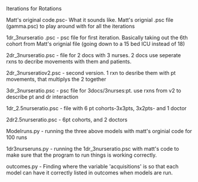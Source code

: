Iterations for Rotations

Matt's original code.psc- What it sounds like. Matt's orignial .psc file (gamma.psc) to play around with for all the iterations

1dr_3nurseratio .psc - psc file for first iteration. Basically taking out the 6th cohort from Matt's orignial file (going down to a 15 bed ICU instead of 18)

2dr_3nurseratio.psc - file for 2 docs with 3 nurses. 2 docs use seperate rxns to decribe movements with them and patients.

2dr_3nurseratiov2.psc - second version. 1 rxn to desribe them with pt movements, that multiplys the 2 together

3dr_3nurseratio.psc - psc file for 3docs/3nurses:pt. use rxns from v2 to describe pt and dr interaction

1dr_2.5nurseratio.psc - file with 6 pt cohorts-3x3pts, 3x2pts- and 1 doctor

2dr2.5nurseratio.psc - 6pt cohorts, and 2 doctors

Modelruns.py - running the three above models with matt's orginial code for 100 runs

1dr3nurseruns.py - running the 1dr_3nurseratio.psc with matt's code to make sure that the program to run things is working correctly. 

outcomes.py - Finding where the variable 'acquisitions' is so that each model can have it correctly listed in outcomes when models are run.
